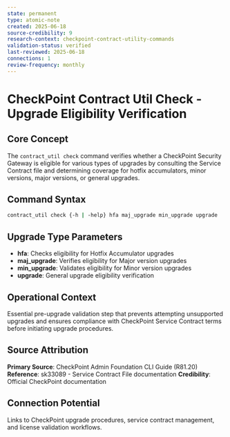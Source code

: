 ```yaml
---
state: permanent
type: atomic-note
created: 2025-06-18
source-credibility: 9
research-context: checkpoint-contract-utility-commands
validation-status: verified
last-reviewed: 2025-06-18
connections: 1
review-frequency: monthly
---
```


# CheckPoint Contract Util Check - Upgrade Eligibility Verification

## Core Concept
The `contract_util check` command verifies whether a CheckPoint Security Gateway is eligible for various types of upgrades by consulting the Service Contract file and determining coverage for hotfix accumulators, minor versions, major versions, or general upgrades.

## Command Syntax
```bash
contract_util check {-h | -help} hfa maj_upgrade min_upgrade upgrade
```

## Upgrade Type Parameters
- **hfa**: Checks eligibility for Hotfix Accumulator upgrades
- **maj_upgrade**: Verifies eligibility for Major version upgrades
- **min_upgrade**: Validates eligibility for Minor version upgrades  
- **upgrade**: General upgrade eligibility verification

## Operational Context
Essential pre-upgrade validation step that prevents attempting unsupported upgrades and ensures compliance with CheckPoint Service Contract terms before initiating upgrade procedures.

## Source Attribution
**Primary Source**: CheckPoint Admin Foundation CLI Guide (R81.20)
**Reference**: sk33089 - Service Contract File documentation
**Credibility**: Official CheckPoint documentation

## Connection Potential
Links to CheckPoint upgrade procedures, service contract management, and license validation workflows.
